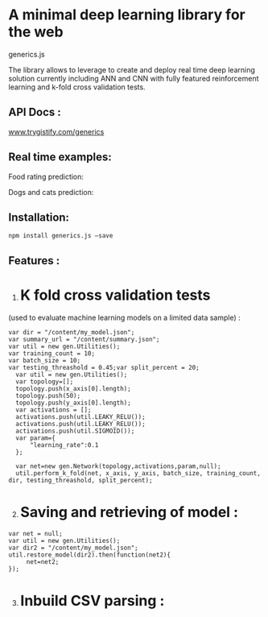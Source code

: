 # A minimal deep learning library for the web
generics.js

The library allows to leverage to create and deploy real time deep learning solution currently including ANN and CNN with fully featured reinforcement learning and k-fold cross validation tests.

## API Docs :
www.trygistify.com/generics

## Real time examples:
Food rating prediction: 

Dogs and cats prediction: 

## Installation:
`npm install generics.js —save`

## Features  :
1) # K fold cross validation tests  
(used to evaluate machine learning models on a limited data sample) :  
```
var dir = "/content/my_model.json";
var summary_url = "/content/summary.json";
var util = new gen.Utilities();
var training_count = 10;
var batch_size = 10;
var testing_threashold = 0.45;var split_percent = 20;
  var util = new gen.Utilities();
  var topology=[];
  topology.push(x_axis[0].length);
  topology.push(50);
  topology.push(y_axis[0].length);
  var activations = [];
  activations.push(util.LEAKY_RELU());
  activations.push(util.LEAKY_RELU());
  activations.push(util.SIGMOID());
  var param={
      "learning_rate":0.1
  };

  var net=new gen.Network(topology,activations,param,null);
  util.perform_k_fold(net, x_axis, y_axis, batch_size, training_count, dir, testing_threashold, split_percent);
  ```
  
2) # Saving and retrieving of model  :  

```
var net = null;
var util = new gen.Utilities();
var dir2 = "/content/my_model.json";
util.restore_model(dir2).then(function(net2){
     net=net2;
});

```
3) # Inbuild CSV parsing :

